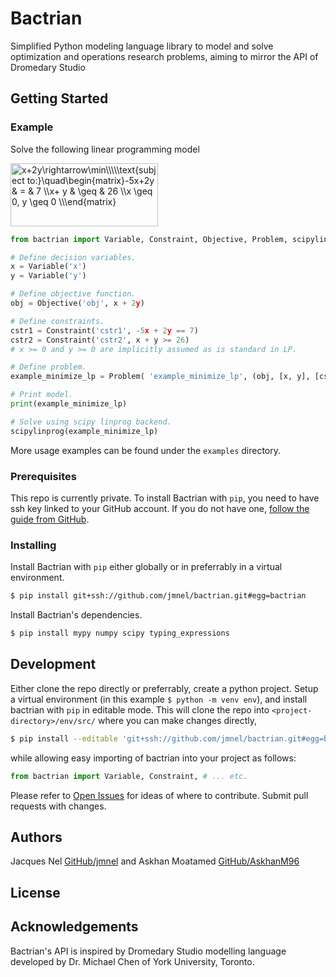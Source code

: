 # Bactrian

Simplified Python modeling language library to model and solve optimization and operations
research problems, aiming to mirror the API of Dromedary Studio

## Getting Started

### Example

Solve the following linear programming model

<img src="http://www.sciweavers.org/tex2img.php?eq=x%2B2y%5Crightarrow%5Cmin%0A%5C%5C%5C%5C%0A%5Ctext%7Bsubject%20to%3A%7D%5Cquad%0A%5Cbegin%7Bmatrix%7D%0A-5x%2B2y%20%26%20%3D%20%26%207%20%5C%5C%0Ax%2B%20y%20%26%20%5Cgeq%20%26%2026%20%5C%5C%0Ax%20%5Cgeq%200%2C%20y%20%5Cgeq%200%20%5C%5C%0A%5Cend%7Bmatrix%7D&bc=White&fc=Black&im=gif&fs=12&ff=modern&edit=0" align="center" border="0" alt="x+2y\rightarrow\min\\\\\text{subject to:}\quad\begin{matrix}-5x+2y & = & 7 \\x+ y & \geq & 26 \\x \geq 0, y \geq 0 \\\end{matrix}" width="236" height="101" />

```python
from bactrian import Variable, Constraint, Objective, Problem, scipylinprog

# Define decision variables.
x = Variable('x')
y = Variable('y')

# Define objective function.
obj = Objective('obj', x + 2y)

# Define constraints.
cstr1 = Constraint('cstr1', -5x + 2y == 7)
cstr2 = Constraint('cstr2', x + y >= 26)
# x >= 0 and y >= 0 are implicitly assumed as is standard in LP.

# Define problem.
example_minimize_lp = Problem( 'example_minimize_lp', (obj, [x, y], [cstr1, cstr2]))

# Print model.
print(example_minimize_lp)

# Solve using scipy linprog backend.
scipylinprog(example_minimize_lp)
```

More usage examples can be found under the `examples` directory.

### Prerequisites

This repo is currently private. To install Bactrian with `pip`, you need to have ssh key linked 
to your GitHub account. If you do not have one, 
[follow the guide from GitHub](https://help.github.com/en/enterprise/2.16/user/authenticating-to-github/generating-a-new-ssh-key-and-adding-it-to-the-ssh-agent).

### Installing

Install Bactrian with `pip` either globally or in preferrably in a virtual environment.

```bash
$ pip install git+ssh://github.com/jmnel/bactrian.git#egg=bactrian
```

Install Bactrian's dependencies.

```bash
$ pip install mypy numpy scipy typing_expressions 
```

## Development

Either clone the repo directly or preferrably, create a python project. Setup a virtual 
environment (in this example `$ python -m venv env`), and install bactrian with `pip` in editable mode. This will clone the repo into 
`<project-directory>/env/src/` where you can make changes directly,

```bash
$ pip install --editable 'git+ssh://github.com/jmnel/bactrian.git#egg=bactrian'
```

while allowing easy importing of bactrian into your project as follows:

```python
from bactrian import Variable, Constraint, # ... etc.
```

Please refer to [Open Issues](https://github.com/jmnel/bactrian/issues?q=is%3Aissue+is%3Aopen+) for
ideas of where to contribute. Submit pull requests with changes.

## Authors

Jacques Nel [GitHub/jmnel](https://github.com/jmnel) and Askhan Moatamed [GitHub/AskhanM96](https://github.com/AskhanM96)

## License

## Acknowledgements

Bactrian's API is inspired by Dromedary Studio modelling language developed by Dr. Michael Chen
of York University, Toronto.
